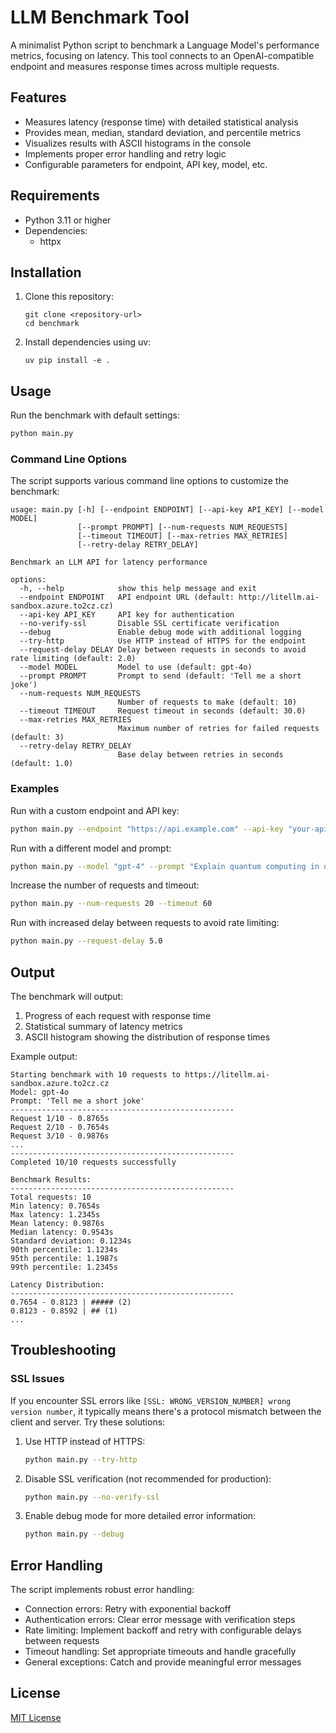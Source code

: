 # LLM Benchmark Tool

A minimalist Python script to benchmark a Language Model's performance metrics, focusing on latency. This tool connects to an OpenAI-compatible endpoint and measures response times across multiple requests.

## Features

- Measures latency (response time) with detailed statistical analysis
- Provides mean, median, standard deviation, and percentile metrics
- Visualizes results with ASCII histograms in the console
- Implements proper error handling and retry logic
- Configurable parameters for endpoint, API key, model, etc.

## Requirements

- Python 3.11 or higher
- Dependencies:
  - httpx

## Installation

1. Clone this repository:
   ```
   git clone <repository-url>
   cd benchmark
   ```

2. Install dependencies using uv:
   ```
   uv pip install -e .
   ```

## Usage

Run the benchmark with default settings:

```bash
python main.py
```

### Command Line Options

The script supports various command line options to customize the benchmark:

```
usage: main.py [-h] [--endpoint ENDPOINT] [--api-key API_KEY] [--model MODEL]
               [--prompt PROMPT] [--num-requests NUM_REQUESTS]
               [--timeout TIMEOUT] [--max-retries MAX_RETRIES]
               [--retry-delay RETRY_DELAY]

Benchmark an LLM API for latency performance

options:
  -h, --help            show this help message and exit
  --endpoint ENDPOINT   API endpoint URL (default: http://litellm.ai-sandbox.azure.to2cz.cz)
  --api-key API_KEY     API key for authentication
  --no-verify-ssl       Disable SSL certificate verification
  --debug               Enable debug mode with additional logging
  --try-http            Use HTTP instead of HTTPS for the endpoint
  --request-delay DELAY Delay between requests in seconds to avoid rate limiting (default: 2.0)
  --model MODEL         Model to use (default: gpt-4o)
  --prompt PROMPT       Prompt to send (default: 'Tell me a short joke')
  --num-requests NUM_REQUESTS
                        Number of requests to make (default: 10)
  --timeout TIMEOUT     Request timeout in seconds (default: 30.0)
  --max-retries MAX_RETRIES
                        Maximum number of retries for failed requests (default: 3)
  --retry-delay RETRY_DELAY
                        Base delay between retries in seconds (default: 1.0)
```

### Examples

Run with a custom endpoint and API key:

```bash
python main.py --endpoint "https://api.example.com" --api-key "your-api-key"
```

Run with a different model and prompt:

```bash
python main.py --model "gpt-4" --prompt "Explain quantum computing in one sentence"
```

Increase the number of requests and timeout:

```bash
python main.py --num-requests 20 --timeout 60
```

Run with increased delay between requests to avoid rate limiting:

```bash
python main.py --request-delay 5.0
```

## Output

The benchmark will output:

1. Progress of each request with response time
2. Statistical summary of latency metrics
3. ASCII histogram showing the distribution of response times

Example output:

```
Starting benchmark with 10 requests to https://litellm.ai-sandbox.azure.to2cz.cz
Model: gpt-4o
Prompt: 'Tell me a short joke'
--------------------------------------------------
Request 1/10 - 0.8765s
Request 2/10 - 0.7654s
Request 3/10 - 0.9876s
...
--------------------------------------------------
Completed 10/10 requests successfully

Benchmark Results:
--------------------------------------------------
Total requests: 10
Min latency: 0.7654s
Max latency: 1.2345s
Mean latency: 0.9876s
Median latency: 0.9543s
Standard deviation: 0.1234s
90th percentile: 1.1234s
95th percentile: 1.1987s
99th percentile: 1.2345s

Latency Distribution:
--------------------------------------------------
0.7654 - 0.8123 | ##### (2)
0.8123 - 0.8592 | ## (1)
...
```

## Troubleshooting

### SSL Issues

If you encounter SSL errors like `[SSL: WRONG_VERSION_NUMBER] wrong version number`, it typically means there's a protocol mismatch between the client and server. Try these solutions:

1. Use HTTP instead of HTTPS:
   ```bash
   python main.py --try-http
   ```

2. Disable SSL verification (not recommended for production):
   ```bash
   python main.py --no-verify-ssl
   ```

3. Enable debug mode for more detailed error information:
   ```bash
   python main.py --debug
   ```

## Error Handling

The script implements robust error handling:

- Connection errors: Retry with exponential backoff
- Authentication errors: Clear error message with verification steps
- Rate limiting: Implement backoff and retry with configurable delays between requests
- Timeout handling: Set appropriate timeouts and handle gracefully
- General exceptions: Catch and provide meaningful error messages

## License

[MIT License](LICENSE)